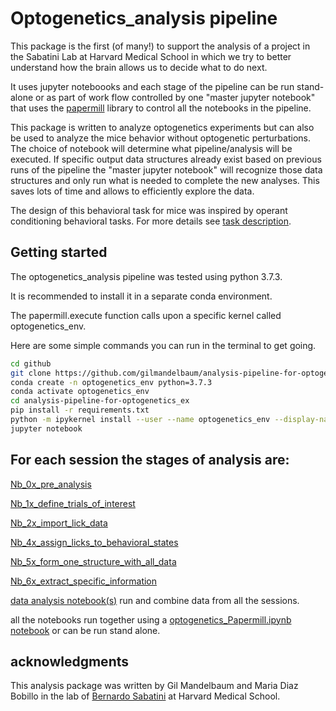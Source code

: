 # Optogenetics_analysis pipeline 

This package is the first (of many!) to support the analysis of a project in the Sabatini Lab at Harvard Medical School in which we try to better understand how the brain allows us to decide what to do next.

It uses jupyter noteboooks and each stage of the pipeline can be run stand-alone or as part of work flow controlled by one "master jupyter notebook" that uses the [papermill](https://papermill.readthedocs.io/en/latest/) library to control all the notebooks in the pipeline. 

This package is written to analyze optogenetics experiments but can also be used to analyze the mice behavior without optogenetic perturbations. The choice of notebook will determine what pipeline/analysis will be executed. If specific output data structures already exist based on previous runs of the pipeline the "master jupyter notebook" will recognize those data structures and only run what is needed to complete the new analyses. This saves lots of time and allows to efficiently explore the data.

The design of this behavioral task for mice was inspired by operant conditioning behavioral tasks. 
For more details see
[task description](https://github.com/gilmandelbaum/analysis-pipeline-for-optogenetics_ex/blob/master/task_description.md). 

## Getting started

The optogenetics_analysis pipeline was tested using python 3.7.3. 

It is recommended to install it in a separate conda environment. 

The papermill.execute function calls upon a specific kernel called optogenetics_env. 

Here are some simple commands you can run in the terminal to get going. 

```sh
cd github
git clone https://github.com/gilmandelbaum/analysis-pipeline-for-optogenetics_ex
conda create -n optogenetics_env python=3.7.3
conda activate optogenetics_env
cd analysis-pipeline-for-optogenetics_ex
pip install -r requirements.txt 
python -m ipykernel install --user --name optogenetics_env --display-name "optogenetics_env"
jupyter notebook
```

## For each session the stages of analysis are:

[Nb_0x_pre_analysis](https://github.com/gilmandelbaum/analysis-pipeline-for-optogenetics_ex/tree/master/Nb_0x_pre_analysis)

[Nb_1x_define_trials_of_interest](https://github.com/gilmandelbaum/analysis-pipeline-for-optogenetics_ex/tree/master/Nb_1x_define_trials_of_interest)

[Nb_2x_import_lick_data](https://github.com/gilmandelbaum/analysis-pipeline-for-optogenetics_ex/tree/master/Nb_2x_import_lick_data)

[Nb_4x_assign_licks_to_behavioral_states](https://github.com/gilmandelbaum/analysis-pipeline-for-optogenetics_ex/tree/master/Nb_4x_assign_licks_to_behavioral_states)

[Nb_5x_form_one_structure_with_all_data](https://github.com/gilmandelbaum/analysis-pipeline-for-optogenetics_ex/tree/master/Nb_4x_assign_licks_to_behavioral_states)

[Nb_6x_extract_specific_information](https://github.com/gilmandelbaum/analysis-pipeline-for-optogenetics_ex/tree/master/Nb_6x_extract_specific_information)

[data analysis notebook(s)](https://github.com/gilmandelbaum/analysis-pipeline-for-optogenetics_ex/tree/master/Nb_data_set) run and combine data from all the sessions. 

all the notebooks run together using a [optogenetics_Papermill.ipynb notebook](https://github.com/gilmandelbaum/analysis-pipeline-for-optogenetics_ex/tree/master/papermill_and_helper_functions) or can be run stand alone. 

## acknowledgments

This analysis package was written by Gil Mandelbaum and Maria Diaz Bobillo in the lab of [Bernardo Sabatini](https://sabatini.hms.harvard.edu/) at Harvard Medical School. 


